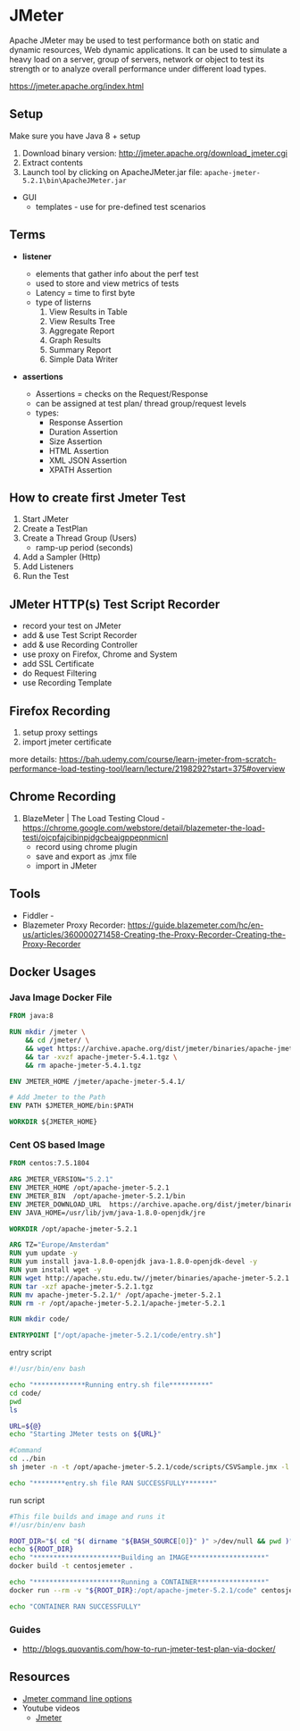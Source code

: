 # JMeter

Apache JMeter may be used to test performance both on static and dynamic resources, Web dynamic applications.
It can be used to simulate a heavy load on a server, group of servers, network or object to test its strength or to analyze overall performance under different load types.

https://jmeter.apache.org/index.html

## Setup

Make sure you have Java 8 + setup 

1. Download binary version: http://jmeter.apache.org/download_jmeter.cgi
2. Extract contents
3. Launch tool  by clicking on ApacheJMeter.jar file: ```apache-jmeter-5.2.1\bin\ApacheJMeter.jar```

- GUI
    - templates - use for pre-defined test scenarios

## Terms

- **listener** 
    - elements that gather info about the perf test
    - used to store and view  metrics of tests
    - Latency = time to first byte
    - type of listerns
        1. View Results in Table
        2.  View Results Tree
        3.  Aggregate Report
        4. Graph Results
        5. Summary Report
        6.  Simple Data Writer
        
- **assertions**
    - Assertions =  checks on the Request/Response
    - can be assigned at test plan/ thread group/request levels
    - types:
        -  Response Assertion
        -  Duration Assertion
        -  Size Assertion
        -  HTML Assertion
        -  XML JSON Assertion
        -  XPATH Assertion

## How to create first Jmeter Test

1. Start JMeter
2. Create a TestPlan
3. Create a Thread Group (Users)
    - ramp-up period (seconds) 
4. Add a Sampler (Http)
5. Add Listeners
6. Run the Test

## JMeter HTTP(s) Test Script Recorder
- record your test on JMeter
- add & use Test Script Recorder
- add & use Recording Controller
- use proxy on Firefox, Chrome and System
- add SSL Certificate
- do Request Filtering
- use Recording Template

## Firefox Recording

1. setup proxy settings
2. import jmeter certificate

more details: https://bah.udemy.com/course/learn-jmeter-from-scratch-performance-load-testing-tool/learn/lecture/2198292?start=375#overview

## Chrome Recording

1. BlazeMeter | The Load Testing Cloud - https://chrome.google.com/webstore/detail/blazemeter-the-load-testi/ojcpfajcibinpjdgcbeajgppepnmicnl
    - record using chrome plugin
    - save and export as .jmx file
    - import in JMeter

## Tools

- Fiddler - 
- Blazemeter Proxy Recorder: https://guide.blazemeter.com/hc/en-us/articles/360000271458-Creating-the-Proxy-Recorder-Creating-the-Proxy-Recorder

## Docker Usages


### Java Image Docker File

```dockerfile
FROM java:8

RUN mkdir /jmeter \
    && cd /jmeter/ \
    && wget https://archive.apache.org/dist/jmeter/binaries/apache-jmeter-5.4.1.tgz \
    && tar -xvzf apache-jmeter-5.4.1.tgz \
    && rm apache-jmeter-5.4.1.tgz

ENV JMETER_HOME /jmeter/apache-jmeter-5.4.1/

# Add Jmeter to the Path
ENV PATH $JMETER_HOME/bin:$PATH

WORKDIR ${JMETER_HOME}
```

### Cent OS based Image

```dockerfile
FROM centos:7.5.1804

ARG JMETER_VERSION="5.2.1"
ENV JMETER_HOME /opt/apache-jmeter-5.2.1
ENV JMETER_BIN  /opt/apache-jmeter-5.2.1/bin
ENV JMETER_DOWNLOAD_URL  https://archive.apache.org/dist/jmeter/binaries/apache-jmeter-5.2.1.tgz
ENV JAVA_HOME=/usr/lib/jvm/java-1.8.0-openjdk/jre

WORKDIR /opt/apache-jmeter-5.2.1

ARG TZ="Europe/Amsterdam"
RUN yum update -y
RUN yum install java-1.8.0-openjdk java-1.8.0-openjdk-devel -y
RUN yum install wget -y
RUN wget http://apache.stu.edu.tw//jmeter/binaries/apache-jmeter-5.2.1.tgz
RUN tar -xzf apache-jmeter-5.2.1.tgz 
RUN mv apache-jmeter-5.2.1/* /opt/apache-jmeter-5.2.1
RUN rm -r /opt/apache-jmeter-5.2.1/apache-jmeter-5.2.1

RUN mkdir code/

ENTRYPOINT ["/opt/apache-jmeter-5.2.1/code/entry.sh"]
```

entry script
```bash
#!/usr/bin/env bash

echo "*************Running entry.sh file**********"
cd code/
pwd
ls

URL=${@}
echo "Starting JMeter tests on ${URL}"

#Command
cd ../bin
sh jmeter -n -t /opt/apache-jmeter-5.2.1/code/scripts/CSVSample.jmx -l /opt/apache-jmeter-5.2.1/code/test_output.csv -JThreadNumber=2 -JRampUpPeriod=1 -JURL=${URL} -f -e -o /opt/apache-jmeter-5.2.1/code/reports/

echo "********entry.sh file RAN SUCCESSFULLY*******"
```

run script

```bash
#This file builds and image and runs it
#!/usr/bin/env bash

ROOT_DIR="$( cd "$( dirname "${BASH_SOURCE[0]}" )" >/dev/null && pwd )"
echo ${ROOT_DIR}
echo "**********************Building an IMAGE*******************"
docker build -t centosjemeter .

echo "**********************Running a CONTAINER*****************"
docker run --rm -v "${ROOT_DIR}:/opt/apache-jmeter-5.2.1/code" centosjemeter ${@}

echo "CONTAINER RAN SUCCESSFULLY"
```

### Guides



- http://blogs.quovantis.com/how-to-run-jmeter-test-plan-via-docker/

## Resources
- [Jmeter command line options](https://jmeter.apache.org/usermanual/get-started.html#options)
- Youtube videos
    - [Jmeter](https://www.youtube.com/watch?v=SoW2pBak1_Q&list=PLhW3qG5bs-L86nBPwx2hXXpL6FJWyKczg)